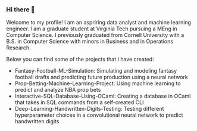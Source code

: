 ### Hi there 👋

Welcome to my profile! I am an aspriring data analyst and machine learning engineer. I am a graduate student at Virginia Tech pursuing a MEng in Computer Science. I previously graduated from Cornell University with a B.S. in Computer Science with minors in Business and in Operations Research.

Below you can find some of the projects that I have created:

- Fantasy-Football-ML-Simulation: Simulating and modeling fantasy football drafts and predicting future production using a neural network
- Prop-Betting-Machine-Learning-Project: Using machine learning to predict and analyze NBA prop bets
- Interactive-SQL-Database-Using-OCaml: Creating a database in OCaml that takes in SQL commands from a self-created CLI
- Deep-Learning-Handwritten-Digits-Testing: Testing different hyperparameter choices in a convolutional neural network to predict handwritten digits

<!--
**tkersulis10/tkersulis10** is a ✨ _special_ ✨ repository because its `README.md` (this file) appears on your GitHub profile.

Here are some ideas to get you started:

- 🔭 I’m currently working on ...
- 🌱 I’m currently learning ...
- 👯 I’m looking to collaborate on ...
- 🤔 I’m looking for help with ...
- 💬 Ask me about ...
- 📫 How to reach me: ...
- 😄 Pronouns: ...
- ⚡ Fun fact: ...
-->
